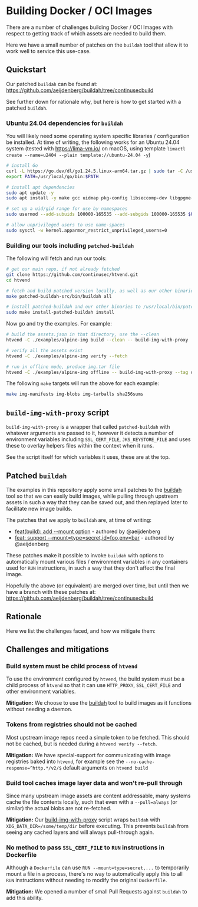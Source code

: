 # Building Docker / OCI Images

There are a number of challenges building Docker / OCI Images with respect to getting track of which assets are needed to build them.

Here we have a small number of patches on the `buildah` tool that allow it to work well to service this use-case.

## Quickstart

Our patched `buildah` can be found at: <https://github.com/aeijdenberg/buildah/tree/continusecbuild>

See further down for rationale why, but here is how to get started with a patched `buildah`.

### Ubuntu 24.04 dependencies for `buildah`

You will likely need some operating system specific libraries / configuration be installed. At time of writing, the following works for an Ubuntu 24.04 system (tested with <https://lima-vm.io/> on macOS, using template `limactl create --name=u2404 --plain template://ubuntu-24.04 -y`)

```bash
# install Go
curl -L https://go.dev/dl/go1.24.5.linux-arm64.tar.gz | sudo tar -C /usr/local -zx
export PATH=/usr/local/go/bin:$PATH

# install apt dependencies
sudo apt update -y
sudo apt install -y make gcc uidmap pkg-config libseccomp-dev libgpgme-dev netavark runc

# set up a uid/gid range for use by namespaces
sudo usermod --add-subuids 100000-165535 --add-subgids 100000-165535 $USER

# allow unprivileged users to use name-spaces
sudo sysctl -w kernel.apparmor_restrict_unprivileged_userns=0
```

### Building our tools including `patched-buildah`

The following will fetch and run our tools:

```bash
# get our main repo, if not already fetched
git clone https://github.com/continusec/htvend.git
cd htvend

# fetch and build patched version locally, as well as our other binaries
make patched-buildah-src/bin/buildah all

# install patched-buildah and our other binaries to /usr/local/bin/patched-buildah
sudo make install-patched-buildah install
```

Now go and try the examples. For example:

```bash
# build the assets.json in that directory, use the --clean
htvend -C ./examples/alpine-img build --clean -- build-img-with-proxy

# verify all the assets exist
htvend -C ./examples/alpine-img verify --fetch

# run in offline mode, produce img.tar file
htvend -C ./examples/alpine-img offline -- build-img-with-proxy --tag oci-archive:img.tar
```

The following `make` targets will run the above for each example:

```bash
make img-manifests img-blobs img-tarballs sha256sums
```

## `build-img-with-proxy` script

`build-img-with-proxy` is a wrapper that called `patched-buildah` with whatever arguments are passed to it, however it detects a number of environment variables including `SSL_CERT_FILE`, `JKS_KEYSTORE_FILE` and uses these to overlay helpers files within the context when it runs.

See the script itself for which variables it uses, these are at the top.

## Patched `buildah`

The examples in this repository apply some small patches to the [buildah](https://github.com/containers/buildah) tool so that we can easily build images, while pulling through upstream assets in such a way that they can be saved out, and then replayed later to facilitate new image builds.

The patches that we apply to `buildah` are, at time of writing:

- [feat(build): add --mount option](https://github.com/containers/buildah/pull/6289) - authored by @aeijdenberg
- [feat: support --mount=type=secret,id=foo,env=bar](https://github.com/containers/buildah/pull/6285) - authored by @aeijdenberg

These patches make it possible to invoke `buildah` with options to automatically mount various files / environment variables in any containers used for `RUN` instructions, in such a way that they don't affect the final image.

Hopefully the above (or equivalent) are merged over time, but until then we have a branch with these patches at: https://github.com/aeijdenberg/buildah/tree/continusecbuild

## Rationale

Here we list the challenges faced, and how we mitigate them:

## Challenges and mitigations

### Build system must be child process of `htvend`

To use the environment configured by `htvend`, the build system must be a child process of `htvend` so that it can use `HTTP_PROXY`, `SSL_CERT_FILE` and other environment variables.

**Mitigation:** We choose to use the [buildah](https://github.com/containers/buildah) tool to build images as it functions without needing a daemon.

### Tokens from registries should not be cached

Most upstream image repos need a simple token to be fetched. This should not be cached, but is needed during a `htvend verify --fetch`.

**Mitigation:** We have special-support for communicating with image registries baked into `htvend`, for example see the `--no-cache-response=^http.*/v2/$` default arguments on `htvend build`

### Build tool caches image layer data and won't re-pull through

Since many upstream image assets are content addressable, many systems cache the file contents locally, such that even with a `--pull=always` (or similar) the actual blobs are not re-fetched.

**Mitigation:** Our [build-img-with-proxy](./scripts/build-img-with-proxy) script wraps `buildah` with `XDG_DATA_DIR=/some/temp/dir` before executing. This prevents `buildah` from seeing any cached layers and will always pull-through again.

### No method to pass `SSL_CERT_FILE` to `RUN` instructions in Dockerfile

Although a `Dockerfile` can use `RUN --mount=type=secret,...` to temporarily mount a file in a process, there's no way to automatically apply this to all `RUN` instructions without needing to modify the original `Dockerfile`.

**Mitigation:** We opened a number of small Pull Requests against `buildah` to add this ability.
